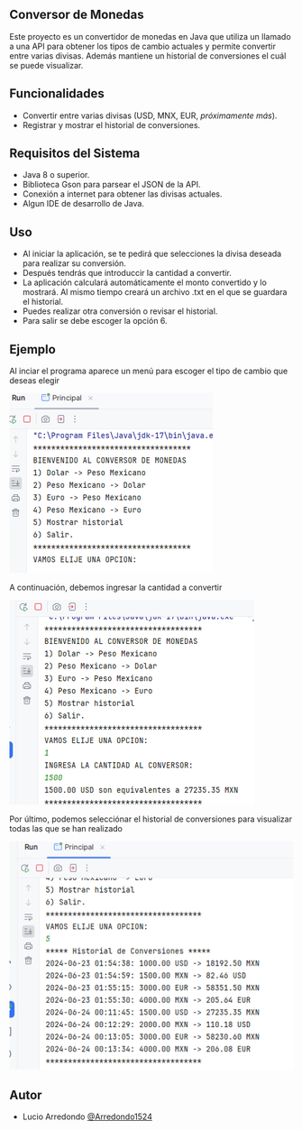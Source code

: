 ## Conversor de Monedas

Este proyecto es un convertidor de monedas en Java que utiliza un llamado a una API 
para obtener los tipos de cambio actuales y permite convertir entre varias divisas. 
Además mantiene un historial de conversiones el cuál se puede visualizar.

## Funcionalidades

- Convertir entre varias divisas (USD, MNX, EUR,  <em>próximamente más</em>).
- Registrar y mostrar el historial de conversiones.

## Requisitos del Sistema

- Java 8 o superior.
- Biblioteca Gson para parsear el JSON de la API.
- Conexión a internet para obtener las divisas actuales.
- Algun IDE de desarrollo de Java.


## Uso 

- Al iniciar la aplicación, se te pedirá que selecciones la divisa deseada para realizar su conversión.
- Después tendrás que introduccir la cantidad a convertir.
- La aplicación calculará automáticamente el monto convertido y lo mostrará. Al mismo tiempo creará un archivo .txt en el que se guardara el historial.
- Puedes realizar otra conversión o revisar el historial.
- Para salir se debe escoger la opción 6. 

## Ejemplo

Al inciar el programa aparece un menú para escoger el tipo de cambio que deseas elegir

![Menu principal](Readme/img1.png)

A continuación, debemos ingresar la cantidad a convertir

![Ingresar cantidad](Readme/img2.png)

Por último, podemos selecciónar el historial de conversiones para visualizar todas las que se han realizado

![Conversiones](Readme/img6.png)

## Autor

- Lucio Arredondo [@Arredondo1524](https://github.com/Arredondo1524)



